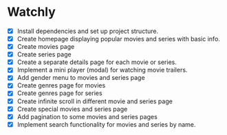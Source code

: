# Watchly

- [x] Install dependencies and set up project structure.
- [x] Create homepage displaying popular movies and series with basic info.
- [x] Create movies page
- [x] Create series page
- [x] Create a separate details page for each movie or series.
- [x] Implement a mini player (modal) for watching movie trailers.
- [x] Add gender menu to movies and series page
- [x] Create genres page for movies
- [x] Create genres page for series
- [x] Create infinite scroll in different movie and series page
- [x] Create special movies and series page
- [x] Add pagination to some movies and series pages
- [x] Implement search functionality for movies and series by name.
